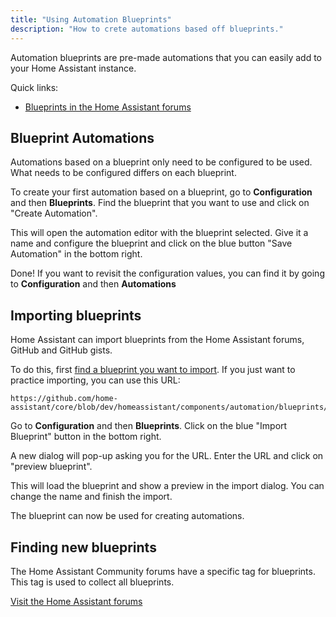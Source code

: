```yaml
---
title: "Using Automation Blueprints"
description: "How to crete automations based off blueprints."
---
```


Automation blueprints are pre-made automations that you can easily add to your Home Assistant instance.


Quick links:
 - [Blueprints in the Home Assistant forums][blueprint-tag]


## Blueprint Automations

Automations based on a blueprint only need to be configured to be used. What needs to be configured differs on each blueprint.

To create your first automation based on a blueprint, go to **Configuration** and then **Blueprints**. Find the blueprint that you want to use and click on "Create Automation".

This will open the automation editor with the blueprint selected. Give it a name and configure the blueprint and click on the blue button "Save Automation" in the bottom right.

Done! If you want to revisit the configuration values, you can find it by going to **Configuration** and then **Automations**

## Importing blueprints

Home Assistant can import blueprints from the Home Assistant forums, GitHub and GitHub gists.

To do this, first [find a blueprint you want to import][blueprint-tag]. If you just want to practice importing, you can use this URL:

```text
https://github.com/home-assistant/core/blob/dev/homeassistant/components/automation/blueprints/motion_light.yaml
```

Go to **Configuration** and then **Blueprints**. Click on the blue "Import Blueprint" button in the bottom right.

A new dialog will pop-up asking you for the URL. Enter the URL and click on "preview blueprint".

This will load the blueprint and show a preview in the import dialog. You can change the name and finish the import.

The blueprint can now be used for creating automations.

## Finding new blueprints

The Home Assistant Community forums have a specific tag for blueprints. This tag is used to collect all blueprints.

[Visit the Home Assistant forums][blueprint-tag]

[blueprint-tag]: https://community.home-assistant.io/tag/blueprint
